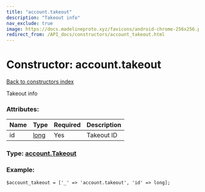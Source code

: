 ```yaml
---
title: "account.takeout"
description: "Takeout info"
nav_exclude: true
image: https://docs.madelineproto.xyz/favicons/android-chrome-256x256.png
redirect_from: /API_docs/constructors/account_takeout.html
---
```

# Constructor: account.takeout  
[Back to constructors index](/API_docs/constructors/index.html)



Takeout info

### Attributes:

| Name     |    Type       | Required | Description |
|----------|---------------|----------|-------------|
|id|[long](/API_docs/types/long.html) | Yes|Takeout ID|



### Type: [account.Takeout](/API_docs/types/account.Takeout.html)


### Example:

```
$account_takeout = ['_' => 'account.takeout', 'id' => long];
```  
